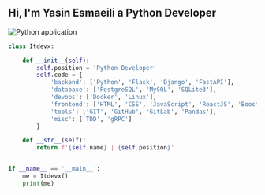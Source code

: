 ## Hi, I'm Yasin Esmaeili a Python Developer

![Python application](https://github.com/rafnixg/rafnixg/workflows/Python%20application/badge.svg?branch=master&event=schedule)
```python
class Itdevx:

    def __init__(self):
        self.position = 'Python Developer'
        self.code = {
            'backend': ['Python', 'Flask', 'Django', 'FastAPI'],
            'database': ['PostgreSQL', 'MySQL', 'SQLite3'],
            'devops': ['Docker', 'Linux'],
            'frontend': ['HTML', 'CSS', 'JavaScript', 'ReactJS', 'Boostrap'],
            'tools': ['GIT', 'GitHub', 'GitLab', 'Pandas'],
            'misc': ['TDD', 'gRPC']
        }

    def __str__(self):
        return f'{self.name} | {self.position}'


if __name__ == '__main__':
    me = Itdevx()
    print(me)


```
